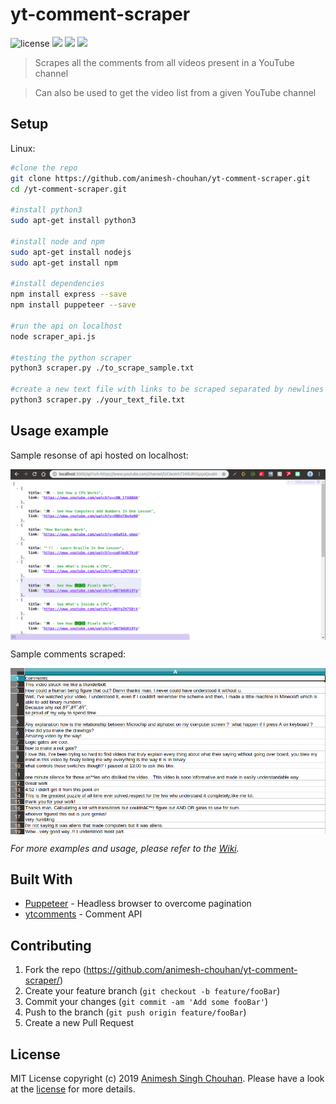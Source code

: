# yt-comment-scraper

![license][license]
![](https://img.shields.io/badge/node-v8.10.0-orange.svg)
![](https://img.shields.io/pypi/pyversions/Django.svg)
![](https://img.shields.io/badge/platforms-linux--64-lightgrey.svg)

>Scrapes all the comments from all videos present in a YouTube channel 

>Can also be used to get the video list from a given YouTube channel

## Setup

Linux:

```sh
#clone the repo
git clone https://github.com/animesh-chouhan/yt-comment-scraper.git
cd /yt-comment-scraper.git

#install python3
sudo apt-get install python3

#install node and npm
sudo apt-get install nodejs
sudo apt-get install npm

#install dependencies
npm install express --save
npm install puppeteer --save

#run the api on localhost
node scraper_api.js 

#testing the python scraper
python3 scraper.py ./to_scrape_sample.txt

#create a new text file with links to be scraped separated by newlines
python3 scraper.py ./your_text_file.txt
```


## Usage example

Sample resonse of api hosted on localhost:

<p align="center">
  <img src="https://github.com/animesh-chouhan/yt-comment-scraper/blob/master/images/sample-response-alt.png" width="700" align="center"/>
</p>

Sample comments scraped:

<p align="center">
  <img src="https://github.com/animesh-chouhan/yt-comment-scraper/blob/master/images/sample-csv.png"  width="700" align="center"/>
</p>


_For more examples and usage, please refer to the [Wiki][wiki]._


## Built With

* [Puppeteer](https://developers.google.com/web/tools/puppeteer/) - Headless browser to overcome pagination
* [ytcomments](https://github.com/philbot9/youtube-comment-scraper) - Comment API



## Contributing

1. Fork the repo (<https://github.com/animesh-chouhan/yt-comment-scraper/>)
2. Create your feature branch (`git checkout -b feature/fooBar`)
3. Commit your changes (`git commit -am 'Add some fooBar'`)
4. Push to the branch (`git push origin feature/fooBar`)
5. Create a new Pull Request

<!-- Markdown link & img dfn's -->
[license]: https://img.shields.io/github/license/animesh-chouhan/yt-comment-scraper.svg?style=plastic
[npm-image]: https://img.shields.io/npm/v/datadog-metrics.svg
[npm-url]: https://npmjs.org/package/datadog-metrics
[wiki]: https://github.com/animesh-chouhan/yt-comment-scraper//wiki

## License
MIT License
copyright (c) 2019 [Animesh Singh Chouhan](https://github.com/animesh-chouhan). Please have a look at the [license](LICENSE) for more details.

